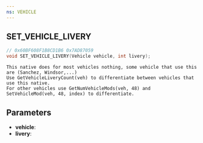 ```yaml
---
ns: VEHICLE
---
```

## SET_VEHICLE_LIVERY

```c
// 0x60BF608F1B8CD1B6 0x7AD87059
void SET_VEHICLE_LIVERY(Vehicle vehicle, int livery);
```

```
This native does for most vehicles nothing, some vehicle that use this are (Sanchez, Windsor,...)
Use GetVehicleLiveryCount(veh) to differentiate between vehicles that use this native.
For other vehicles use GetNumVehicleMods(veh, 48) and SetVehicleMod(veh, 48, index) to differentiate.
```

## Parameters
* **vehicle**: 
* **livery**: 

